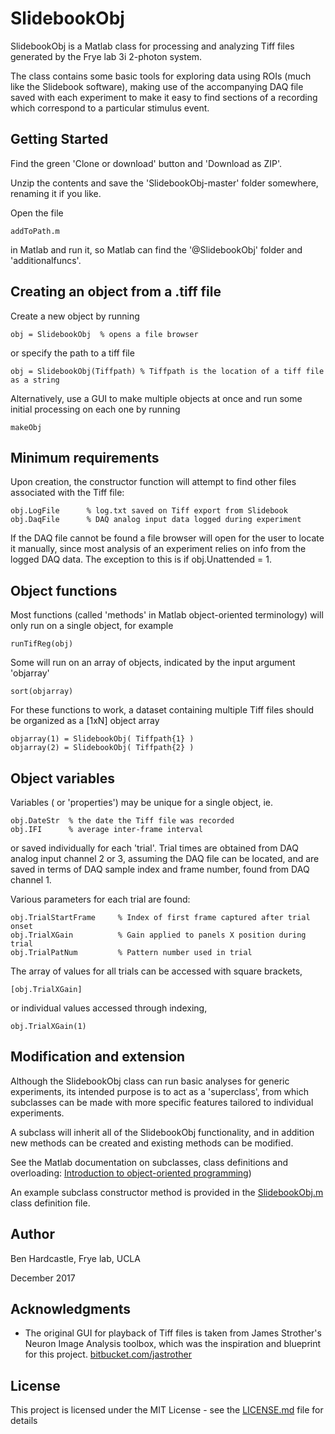 # SlidebookObj

SlidebookObj is a Matlab class for processing and analyzing Tiff files generated by the Frye lab 3i 2-photon system.

The class contains some basic tools for exploring data using ROIs (much like the Slidebook software), making use of the accompanying DAQ file saved with each experiment to make it easy to find sections of a recording which correspond to a particular stimulus event.

## Getting Started

Find the green 'Clone or download' button and 'Download as ZIP'.

Unzip the contents and save the 'SlidebookObj-master' folder somewhere, renaming it if you like. 

Open the file
```
addToPath.m
```
in Matlab and run it, so Matlab can find the '@SlidebookObj' folder and 'additionalfuncs'.
 
 
## Creating an object from a .tiff file

Create a new object by running 
```
obj = SlidebookObj  % opens a file browser
```
or specify the path to a tiff file
```
obj = SlidebookObj(Tiffpath) % Tiffpath is the location of a tiff file as a string
```

Alternatively, use a GUI to make multiple objects at once and run some initial processing on each one by running
```
makeObj
```

## Minimum requirements
Upon creation, the constructor function will attempt to find other files associated with the Tiff file:
```
obj.LogFile      % log.txt saved on Tiff export from Slidebook
obj.DaqFile      % DAQ analog input data logged during experiment 
```

If the DAQ file cannot be found a file browser will open for the user
to locate it manually, since most analysis of an experiment relies on info from
the logged DAQ data. The exception to this is if obj.Unattended = 1.

## Object functions 
Most functions (called 'methods' in Matlab object-oriented terminology) will only run on a single object, for example
```
runTifReg(obj)
```

Some will run on an array of objects, indicated by the input argument 'objarray'
```
sort(objarray)
```

For these functions to work, a dataset containing multiple Tiff files should be organized as a [1xN] object array
```
objarray(1) = SlidebookObj( Tiffpath{1} )
objarray(2) = SlidebookObj( Tiffpath{2} )
```

## Object variables 
Variables ( or 'properties') may be unique for a single object, ie. 
```
obj.DateStr  % the date the Tiff file was recorded
obj.IFI      % average inter-frame interval
```  
or saved individually for each 'trial'. Trial times are obtained from 
DAQ analog input channel 2 or 3, assuming the DAQ file can be located, and are saved in terms of DAQ sample index and frame number, found from DAQ channel 1.

Various parameters for each trial are found:
```
obj.TrialStartFrame     % Index of first frame captured after trial onset
obj.TrialXGain			% Gain applied to panels X position during trial
obj.TrialPatNum			% Pattern number used in trial
```

The array of values for all trials can be accessed with square
brackets,
```
[obj.TrialXGain] 
```
or individual values accessed through indexing,
```
obj.TrialXGain(1) 
```

## Modification and extension
Although the SlidebookObj class can run basic analyses for generic experiments, its intended purpose is to act as a 'superclass', from which subclasses can be made with more specific features tailored to individual experiments.

A subclass will inherit all of the SlidebookObj functionality, and in addition new methods can be created and existing methods can be modified.

See the Matlab documentation on subclasses, class definitions and overloading: 
[Introduction to object-oriented programming](https://www.mathworks.com/company/newsletters/articles/introduction-to-object-oriented-programming-in-matlab.html))

An example subclass constructor method is provided in the [SlidebookObj.m](https://github.com/bjhardcastle/SlidebookObj/blob/master/%40SlidebookObj/SlidebookObj.m) class definition file.


## Author 
Ben Hardcastle, Frye lab, UCLA

December 2017

## Acknowledgments

* The original GUI for playback of Tiff files is taken from James Strother's Neuron Image Analysis toolbox, which was the inspiration and blueprint for this project. [bitbucket.com/jastrother](https://bitbucket.org/jastrother/neuron_image_analysis/src/master/)

## License

This project is licensed under the MIT License - see the [LICENSE.md](LICENSE.md) file for details
